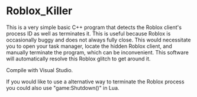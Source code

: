 # Roblox_Killer

This is a very simple basic C++ program that detects the Roblox client's process ID as well as terminates it. This is useful because Roblox is occasionally buggy and does not always fully close. This would necessitate you to open your task manager, locate the hidden Roblox client, and manually terminate the program, which can be inconvenient. This software will automatically resolve this Roblox glitch to get around it.

Compile with Visual Studio.

If you would like to use a alternative way to terminate the Roblox process you could also use "game:Shutdown()" in Lua.
